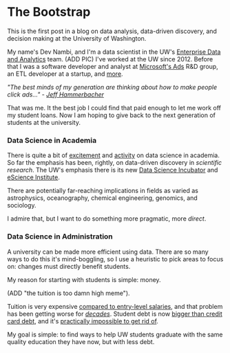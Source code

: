 # The Bootstrap


This is the first post in a blog on data analysis, data-driven discovery, and decision making at the University of Washington.

My name's Dev Nambi, and I'm a data scientist in the UW's [Enterprise Data and Analytics](http://www.washington.edu/uwit/im/EDA.html) team. (ADD PIC) I've worked at the UW since 2012. Before that I was a software developer and analyst at [Microsoft's Ads](http://advertising.microsoft.com/en/advertising-online) R&D group, an ETL developer at a startup, and [more](http://devnambi.com). 

*"The best minds of my generation are thinking about how to make people click ads..." - [Jeff Hammerbacher](https://twitter.com/hackingdata)*

That was me. It the best job I could find that paid enough to let me work off my student loans. Now I am hoping to give back to the next generation of students at the university. 


### Data Science in Academia

There is quite a bit of [excitement](https://news.cs.washington.edu/2013/11/12/uw-berkeley-nyu-collaborate-on-37-8m-data-science-initiative/) and [activity](http://escience.washington.edu/event/data-science-university-washington-campus-conversation) on data science in academia. So far the emphasis has been, rightly, on data-driven discovery in *scientific research*. The UW's emphasis there is its new [Data Science Incubator](http://data.uw.edu) and [eScience Institute](http://escience.washington.edu/). 

There are potentially far-reaching implications in fields as varied as astrophysics, oceanography, chemical engineering, genomics, and sociology.

I admire that, but I want to do something more pragmatic, more *direct*.


### Data Science in Administration

A university can be made more efficient using data. There are so many ways to do this it's mind-boggling, so I use a heuristic to pick areas to focus on: changes must directly benefit students.

My reason for starting with students is simple: money.

(ADD "the tuition is too damn high meme"). 


Tuition is very expensive [compared to entry-level salaries](http://www.zerohedge.com/news/2014-05-18/net-worth-college-grads-student-debt-20-less-high-school-grads-no-debt), and that problem has been getting worse for *[decades](http://measuringup2008.highereducation.org/commentary/callan.php)*. Student debt is now [bigger than credit card debt](http://www.bizjournals.com/stlouis/blog/2013/04/fed-student-loan-debt-surpasses-auto.html), and it's [practically impossible to get rid of](http://www.studentloanborrowerassistance.org/bankruptcy/).

My goal is simple: to find ways to help UW students graduate with the same quality education they have now, but with less debt.


